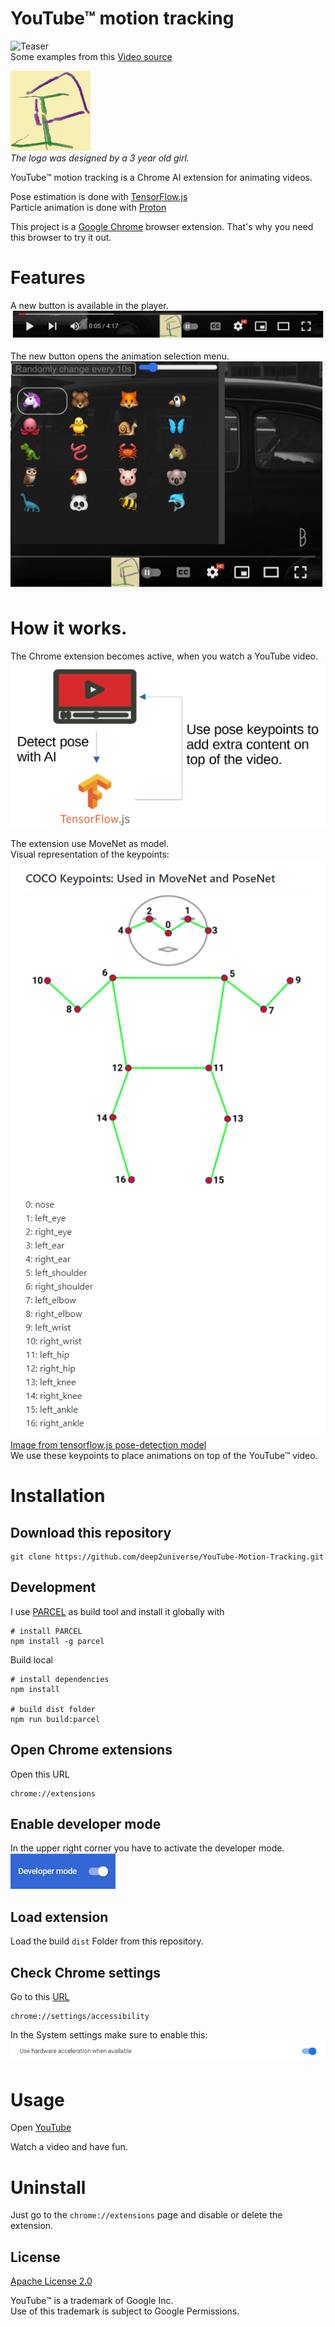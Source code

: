# YouTube™ motion tracking
![Teaser](assets/teaser.gif)  
Some examples from this [Video source](https://www.youtube.com/watch?v=eRjUmsB9lMk)    

![Logo](assets/logo128.png)  
_The logo was designed by a 3 year old girl._

YouTube™ motion tracking is a Chrome AI extension for animating videos.

Pose estimation is done with [TensorFlow.js](https://www.tensorflow.org/js)  
Particle animation is done with [Proton](https://github.com/drawcall/Proton)

This project is a [Google Chrome](https://www.google.com/intl/en/chrome/) browser extension. That's why you need this browser to try it out.

# Features
A new button is available in the player.  
![newIcon](assets/newIcon.png)  

The new button opens the animation selection menu.  
![menu](assets/menu.png)

# How it works.
The Chrome extension becomes active, when you watch a YouTube video.  
![howItWorks](assets/howItWorks.png)


The extension use MoveNet as model.  
Visual representation of the keypoints:  
![keypoints](assets/keypoints.png)  
[Image from tensorflow.js pose-detection model](https://github.com/tensorflow/tfjs-models/tree/master/pose-detection#coco-keypoints-used-in-movenet-and-posenet)  
We use these keypoints to place animations on top of the YouTube™ video.

# Installation
<a name="clone"></a>
## Download this repository
```shell
git clone https://github.com/deep2universe/YouTube-Motion-Tracking.git
```

<a name="Build"></a>
## Development
I use [PARCEL](https://parceljs.org/) as build tool and install it globally with
```shell
# install PARCEL
npm install -g parcel
```

Build local
```shell
# install dependencies
npm install

# build dist folder
npm run build:parcel
```

<a name="chromeExtension"></a>
## Open Chrome extensions
Open this URL
```
chrome://extensions
```
<a name="enableDevMode"></a>
## Enable developer mode
In the upper right corner you have to activate the developer mode.  
![developer mode](assets/developerMode.png)
<a name="loadExtension"></a>
## Load extension
Load the build ```dist``` Folder from this repository.  

<a name="checkChromeSettings"></a>
## Check Chrome settings
Go to this [URL](chrome://settings/accessibility)
```
chrome://settings/accessibility
```
In the System settings make sure to enable this:    
![hardware chrome settings](assets/hardware.png)

<a name="Usage"></a>
# Usage
Open [YouTube](https://www.youtube.com/)

Watch a video and have fun.

<a name="uninstall"></a>
# Uninstall
Just go to the `chrome://extensions` page and disable or delete the extension.

## License

[Apache License 2.0](LICENSE)

YouTube™ is a trademark of Google Inc.  
Use of this trademark is subject to Google Permissions.  
